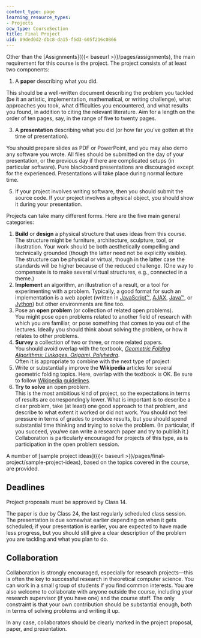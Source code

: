 ```yaml
---
content_type: page
learning_resource_types:
- Projects
ocw_type: CourseSection
title: Final Project
uid: 09ded0d2-dbc8-da15-f5d3-605f216c0866
---
```


Other than the [Assignments]({{< baseurl >}}/pages/assignments), the main requirement for this course is the project. The project consists of at least two components:

1.  A **paper** describing what you did.

This should be a well-written document describing the problem you tackled (be it an artistic, implementation, mathematical, or writing challenge), what approaches you took, what difficulties you encountered, and what results you found, in addition to citing the relevant literature. Aim for a length on the order of ten pages, say, in the range of five to twenty pages.

3.  A **presentation** describing what you did (or how far you've gotten at the time of presentation).

You should prepare slides as PDF or PowerPoint, and you may also demo any software you wrote. All files should be submitted on the day of your presentation, or the previous day if there are complicated setups (in particular software). Pure blackboard presentations are discouraged except for the experienced. Presentations will take place during normal lecture time.

5.  If your project involves writing software, then you should submit the source code. If your project involves a physical object, you should show it during your presentation.

Projects can take many different forms. Here are the five main general categories:

1.  **Build** or **design** a physical structure that uses ideas from this course.  
    The structure might be furniture, architecture, sculpture, tool, or illustration. Your work should be both aesthetically compelling and technically grounded (though the latter need not be explicitly visible). The structure can be physical or virtual, though in the latter case the standards will be higher because of the reduced challenge. (One way to compensate is to make several virtual structures, e.g., connected in a theme.)
2.  **Implement** an algorithm, an illustration of a result, or a tool for experimenting with a problem. Typically, a good format for such an implementation is a web applet (written in [JavaScript™](http://developer.mozilla.org/en/docs/About_JavaScript), [AJAX](http://en.wikipedia.org/wiki/Ajax_%28programming%29), [Java™](http://java.sun.com/), or [Jython](http://www.jython.org/)) but other environments are fine too.
3.  Pose an **open problem** (or collection of related open problems).  
    You might pose open problems related to another field of research with which you are familiar, or pose something that comes to you out of the lectures. Ideally you should think about solving the problem, or how it relates to other problems.
4.  **Survey** a collection of two or three, or more related papers.  
    You should avoid overlap with the textbook, [_Geometric Folding Algorithms: Linkages, Origami, Polyhedra_](http://www.gfalop.org/).  
    Often it is appropriate to combine with the next type of project:
5.  Write or substantially improve the **Wikipedia** articles for several geometric folding topics. Here, overlap with the textbook is OK. Be sure to follow [Wikipedia guidelines](http://en.wikipedia.org/wiki/Wikipedia:List_of_policies_and_guidelines).
6.  **Try to solve** an open problem.  
    This is the most ambitious kind of project, so the expectations in terms of results are correspondingly lower. What is important is to describe a clear problem, take (at least) one good approach to that problem, and describe to what extent it worked or did not work. You should not feel pressure in terms of grades to produce results, but you should spend substantial time thinking and trying to solve the problem. (In particular, if you succeed, you/we can write a research paper and try to publish it.) Collaboration is particularly encouraged for projects of this type, as is participation in the open problem session.

A number of [sample project ideas]({{< baseurl >}}/pages/final-project/sample-project-ideas), based on the topics covered in the course, are provided.

Deadlines
---------

Project proposals must be approved by Class 14.

The paper is due by Class 24, the last regularly scheduled class session. The presentation is due somewhat earlier depending on when it gets scheduled; if your presentation is earlier, you are expected to have made less progress, but you should still give a clear description of the problem you are tackling and what you plan to do.

Collaboration
-------------

Collaboration is strongly encouraged, especially for research projects—this is often the key to successful research in theoretical computer science. You can work in a small group of students if you find common interests. You are also welcome to collaborate with anyone outside the course, including your research supervisor (if you have one) and the course staff. The only constraint is that your own contribution should be substantial enough, both in terms of solving problems and writing it up.

In any case, collaborators should be clearly marked in the project proposal, paper, and presentation.